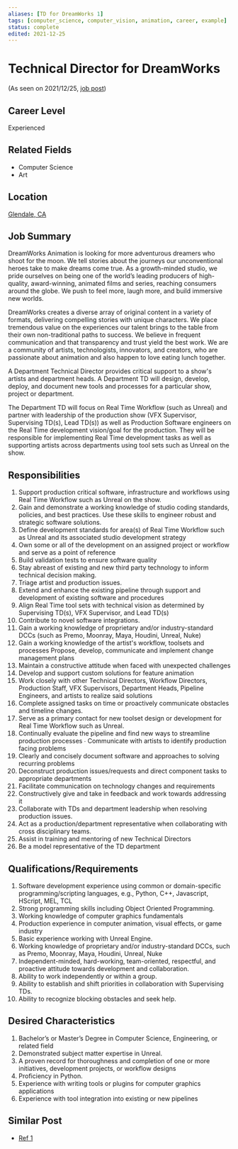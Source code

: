 ```yaml
---
aliases: [TD for DreamWorks 1]
tags: [computer_science, computer_vision, animation, career, example]
status: complete
edited: 2021-12-25
---
```


# Technical Director for DreamWorks
(As seen on 2021/12/25, [job post](https://sjobs.brassring.com/TGnewUI/Search/home/HomeWithPreLoad?partnerid=25354&siteid=5108&PageType=JobDetails&jobid=559908#jobDetails=559908_5108))

## Career Level
Experienced

## Related Fields
- Computer Science
- Art

## Location
[Glendale, CA](https://goo.gl/maps/c1CWYwUvrrH1rrYy9)

## Job Summary
DreamWorks Animation is looking for more adventurous dreamers who shoot for the moon. We tell stories about the journeys our unconventional heroes take to make dreams come true. As a growth-minded studio, we pride ourselves on being one of the world’s leading producers of high-quality, award-winning, animated films and series, reaching consumers around the globe. We push to feel more, laugh more, and build immersive new worlds.

DreamWorks creates a diverse array of original content in a variety of formats, delivering compelling stories with unique characters. We place tremendous value on the experiences our talent brings to the table from their own non-traditional paths to success. We believe in frequent communication and that transparency and trust yield the best work. We are a community of artists, technologists, innovators, and creators, who are passionate about animation and also happen to love eating lunch together.

A Department Technical Director provides critical support to a show's artists and department heads. A Department TD will design, develop, deploy, and document new tools and processes for a particular show, project or department.

The Department TD will focus on Real Time Workflow (such as Unreal) and partner with leadership of the production show (VFX Supervisor, Supervising TD(s), Lead TD(s)) as well as Production Software engineers on the Real Time development vision/goal for the production. They will be responsible for implementing Real Time development tasks as well as supporting artists across departments using tool sets such as Unreal on the show.

## Responsibilities
1. Support production critical software, infrastructure and workflows using Real Time Workflow such as Unreal on the show. 
2. Gain and demonstrate a working knowledge of studio coding standards, policies, and best practices. Use these skills to engineer robust and strategic software solutions.
3. Define development standards for area(s) of Real Time Workflow such as Unreal and its associated studio development strategy 
4. Own some or all of the development on an assigned project or workflow and serve as a point of reference 
5. Build validation tests to ensure software quality 
6. Stay abreast of existing and new third party technology to inform technical decision making. 
7. Triage artist and production issues. 
8. Extend and enhance the existing pipeline through support and development of existing software and procedures 
9. Align Real Time tool sets with technical vision as determined by Supervising TD(s), VFX Supervisor, and Lead TD(s) 
10. Contribute to novel software integrations. 
11. Gain a working knowledge of proprietary and/or industry-standard DCCs (such as Premo, Moonray, Maya, Houdini, Unreal, Nuke) 
12. Gain a working knowledge of the artist's workflow, toolsets and processes Propose, develop, communicate and implement change management plans 
13. Maintain a constructive attitude when faced with unexpected challenges 
14. Develop and support custom solutions for feature animation 
15. Work closely with other Technical Directors, Workflow Directors, Production Staff, VFX Supervisors, Department Heads, Pipeline Engineers, and artists to realize said solutions 
16. Complete assigned tasks on time or proactively communicate obstacles and timeline changes.
17. Serve as a primary contact for new toolset design or development for Real Time Workflow such as Unreal. 
18. Continually evaluate the pipeline and find new ways to streamline production processes ∙ Communicate with artists to identify production facing problems 
19. Clearly and concisely document software and approaches to solving recurring problems
20. Deconstruct production issues/requests and direct component tasks to appropriate departments 
21. Facilitate communication on technology changes and requirements
22. Constructively give and take in feedback and work towards addressing it 
23. Collaborate with TDs and department leadership when resolving production issues. 
24. Act as a production/department representative when collaborating with cross disciplinary teams. 
25. Assist in training and mentoring of new Technical Directors 
26. Be a model representative of the TD department

## Qualifications/Requirements
1. Software development experience using common or domain-specific programming/scripting languages, e.g., Python, C++, Javascript, HScript, MEL, TCL
2. Strong programming skills including Object Oriented Programming.
3. Working knowledge of computer graphics fundamentals
4. Production experience in computer animation, visual effects, or game industry
5. Basic experience working with Unreal Engine.
6. Working knowledge of proprietary and/or industry-standard DCCs, such as Premo, Moonray, Maya, Houdini, Unreal, Nuke
7. Independent-minded, hard-working, team-oriented, respectful, and proactive attitude towards development and collaboration.
8. Ability to work independently or within a group.
9. Ability to establish and shift priorities in collaboration with Supervising TDs.
10. Ability to recognize blocking obstacles and seek help.

## Desired Characteristics
1. Bachelor’s or Master’s Degree in Computer Science, Engineering, or related field
2. Demonstrated subject matter expertise in Unreal.
3. A proven record for thoroughness and completion of one or more initiatives, development projects, or workflow designs
4. Proficiency in Python.
5. Experience with writing tools or plugins for computer graphics applications
6. Experience with tool integration into existing or new pipelines

## Similar Post
- [Ref 1](https://sjobs.brassring.com/TGnewUI/Search/home/HomeWithPreLoad?partnerid=25354&siteid=5108&PageType=JobDetails&jobid=528069#jobDetails=528069_5108)